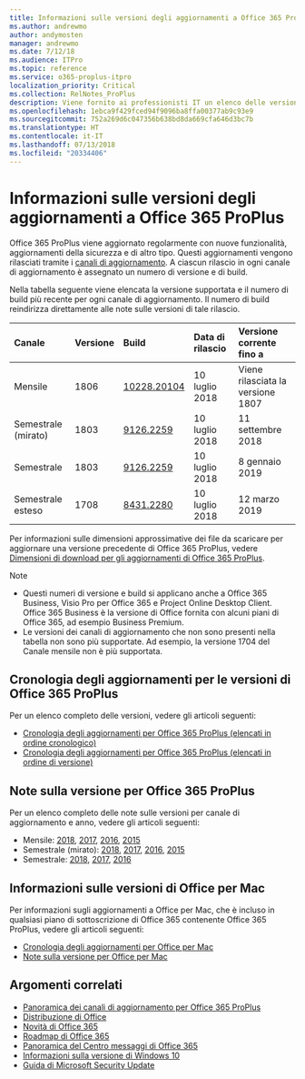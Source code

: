 ```yaml
---
title: Informazioni sulle versioni degli aggiornamenti a Office 365 ProPlus
ms.author: andrewmo
author: andymosten
manager: andrewmo
ms.date: 7/12/18
ms.audience: ITPro
ms.topic: reference
ms.service: o365-proplus-itpro
localization_priority: Critical
ms.collection: RelNotes_ProPlus
description: Viene fornito ai professionisti IT un elenco delle versioni più recenti per Office 365 ProPlus per ciascun canale di aggiornamenti e collegamenti alle note sulle versioni e alla cronologia degli aggiornamenti
ms.openlocfilehash: 1ebca9f429fced94f9096ba8ffa00377ab9c93e9
ms.sourcegitcommit: 752a269d6c047356b638bd8da669cfa646d3bc7b
ms.translationtype: HT
ms.contentlocale: it-IT
ms.lasthandoff: 07/13/2018
ms.locfileid: "20334406"
---
```

# <a name="release-information-for-updates-to-office-365-proplus"></a>Informazioni sulle versioni degli aggiornamenti a Office 365 ProPlus

Office 365 ProPlus viene aggiornato regolarmente con nuove funzionalità, aggiornamenti della sicurezza e di altro tipo. Questi aggiornamenti vengono rilasciati tramite i [canali di aggiornamento](https://docs.microsoft.com/deployoffice/overview-of-update-channels-for-office-365-proplus). A ciascun rilascio in ogni canale di aggiornamento è assegnato un numero di versione e di build. 

Nella tabella seguente viene elencata la versione supportata e il numero di build più recente per ogni canale di aggiornamento. Il numero di build reindirizza direttamente alle note sulle versioni di tale rilascio. 

  
|**Canale**|**Versione**|**Build**|**Data di rilascio**|**Versione corrente fino a**|
|:-----|:-----|:-----|:-----|:-----|
|Mensile  <br/> |1806  <br/> |[10228.20104](monthly-channel-2018.md#version-1806-july-10)  <br/> | 10 luglio 2018  <br/> |Viene rilasciata la versione 1807 <br/>|
|Semestrale (mirato)  <br/> |1803  <br/> |[9126.2259](semi-annual-channel-targeted-2018.md#version-1803-july-10)  <br/> | 10 luglio 2018  <br/> |11 settembre 2018 <br/>|
|Semestrale <br/> |1803  <br/> | [9126.2259](semi-annual-channel-2018.md#version-1803-july-10) <br/> |10 luglio 2018  <br/> |8 gennaio 2019 <br/>|
|Semestrale esteso <br/> |1708  <br/> |[8431.2280](semi-annual-channel-2018.md#version-1708-july-10)  <br/> | 10 luglio 2018  <br/> |12 marzo 2019 <br/>|

Per informazioni sulle dimensioni approssimative dei file da scaricare per aggiornare una versione precedente di Office 365 ProPlus, vedere [Dimensioni di download per gli aggiornamenti di Office 365 ProPlus](download-sizes-office365-proplus-updates.md).

> [!NOTE]
> - Questi numeri di versione e build si applicano anche a Office 365 Business, Visio Pro per Office 365 e Project Online Desktop Client. Office 365 Business è la versione di Office fornita con alcuni piani di Office 365, ad esempio Business Premium.
> - Le versioni dei canali di aggiornamento che non sono presenti nella tabella non sono più supportate. Ad esempio, la versione 1704 del Canale mensile non è più supportata. 


## <a name="update-history-for-office-365-proplus-releases"></a>Cronologia degli aggiornamenti per le versioni di Office 365 ProPlus

Per un elenco completo delle versioni, vedere gli articoli seguenti:
 - [Cronologia degli aggiornamenti per Office 365 ProPlus (elencati in ordine cronologico)](update-history-office365-proplus-by-date.md)
 - [Cronologia degli aggiornamenti per Office 365 ProPlus (elencati in ordine di versione)](update-history-office365-proplus-by-version.md)

## <a name="release-notes-for-office-365-proplus-releases"></a>Note sulla versione per Office 365 ProPlus

Per un elenco completo delle note sulle versioni per canale di aggiornamento e anno, vedere gli articoli seguenti:
 - Mensile: [2018](monthly-channel-2018.md), [2017](monthly-channel-2017.md), [2016](monthly-channel-2016.md), [2015](monthly-channel-2015.md)
 - Semestrale (mirato): [2018](semi-annual-channel-targeted-2018.md), [2017](semi-annual-channel-targeted-2017.md), [2016](semi-annual-channel-targeted-2016.md), [2015](semi-annual-channel-targeted-2015.md)
 - Semestrale: [2018](semi-annual-channel-2018.md), [2017](semi-annual-channel-2017.md), [2016](semi-annual-channel-2016.md)

## <a name="office-for-mac-release-information"></a>Informazioni sulle versioni di Office per Mac

Per informazioni sugli aggiornamenti a Office per Mac, che è incluso in qualsiasi piano di sottoscrizione di Office 365 contenente Office 365 ProPlus, vedere gli articoli seguenti:
 - [Cronologia degli aggiornamenti per Office per Mac](update-history-office-for-mac.md)
 - [Note sulla versione per Office per Mac](release-notes-office-for-mac.md)


## <a name="related-topics"></a>Argomenti correlati

- [Panoramica dei canali di aggiornamento per Office 365 ProPlus](https://docs.microsoft.com/deployoffice/overview-of-update-channels-for-office-365-proplus)
- [Distribuzione di Office](https://docs.microsoft.com/deployoffice/)
- [Novità di Office 365](https://support.office.com/article/95c8d81d-08ba-42c1-914f-bca4603e1426)
- [Roadmap di Office 365](https://products.office.com/business/office-365-roadmap)
- [Panoramica del Centro messaggi di Office 365](https://support.office.com/article/38fb3333-bfcc-4340-a37b-deda509c2093)
- [Informazioni sulla versione di Windows 10](https://www.microsoft.com/itpro/windows-10/release-information)
- [Guida di Microsoft Security Update](https://portal.msrc.microsoft.com/)
